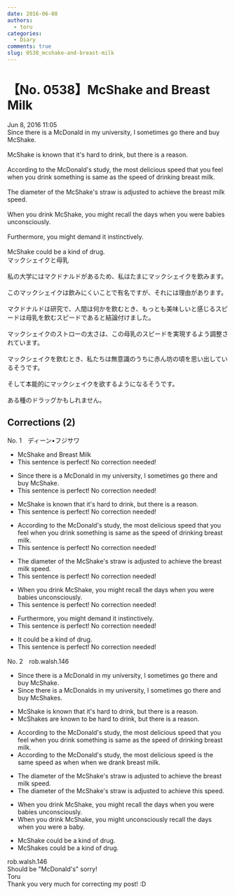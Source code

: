 ```yaml
---
date: 2016-06-08
authors:
  - toru
categories:
  - Diary
comments: true
slug: 0538_mcshake-and-breast-milk
---
```


# 【No. 0538】McShake and Breast Milk
<div class="date">Jun 8, 2016 11:05</div>
<div id="post"><div id="body_show_ori">
Since there is a McDonald in my university, I sometimes go there and buy McShake.<br/><br/>McShake is known that it's hard to drink, but there is a reason.<br/><br/>According to the McDonald's study, the most delicious speed that you feel when you drink something is same as the speed of drinking breast milk.<br/><br/>The diameter of the McShake's straw is adjusted to achieve the breast milk speed.<br/><br/>When you drink McShake, you might recall the days when you were babies unconsciously.<br/><br/>Furthermore, you might demand it instinctively.<br/><br/>McShake could be a kind of drug.
</div></div>

<!-- more -->

<div id="post_ja"><div id="body_show_mo">
マックシェイクと母乳<br/><br/>私の大学にはマクドナルドがあるため、私はたまにマックシェイクを飲みます。<br/><br/>このマックシェイクは飲みにくいことで有名ですが、それには理由があります。<br/><br/>マクドナルドは研究で、人間は何かを飲むとき、もっとも美味しいと感じるスピードは母乳を飲むスピードであると結論付けました。<br/><br/>マックシェイクのストローの太さは、この母乳のスピードを実現するよう調整されています。<br/><br/>マックシェイクを飲むとき、私たちは無意識のうちに赤ん坊の頃を思い出しているそうです。<br/><br/>そして本能的にマックシェイクを欲するようになるそうです。<br/><br/>ある種のドラッグかもしれません。
</div></div>

## Corrections (2)
<div id="block"><div class="first_name"> No. 1　<span class="just_name">ディーン•フジサワ</span></div><div id="block2">
<ul class="correction_field">
<li class="incorrect">McShake and Breast Milk</li>
<li class="corrected perfect">This sentence is perfect! No correction needed!</li>
</ul>
<ul class="correction_field">
<li class="incorrect">Since there is a McDonald in my university, I sometimes go there and buy McShake.</li>
<li class="corrected perfect">This sentence is perfect! No correction needed!</li>
</ul>
<ul class="correction_field">
<li class="incorrect">McShake is known that it's hard to drink, but there is a reason.</li>
<li class="corrected perfect">This sentence is perfect! No correction needed!</li>
</ul>
<ul class="correction_field">
<li class="incorrect">According to the McDonald's study, the most delicious speed that you feel when you drink something is same as the speed of drinking breast milk.</li>
<li class="corrected perfect">This sentence is perfect! No correction needed!</li>
</ul>
<ul class="correction_field">
<li class="incorrect">The diameter of the McShake's straw is adjusted to achieve the breast milk speed.</li>
<li class="corrected perfect">This sentence is perfect! No correction needed!</li>
</ul>
<ul class="correction_field">
<li class="incorrect">When you drink McShake, you might recall the days when you were babies unconsciously.</li>
<li class="corrected perfect">This sentence is perfect! No correction needed!</li>
</ul>
<ul class="correction_field">
<li class="incorrect">Furthermore, you might demand it instinctively.</li>
<li class="corrected perfect">This sentence is perfect! No correction needed!</li>
</ul>
<ul class="correction_field">
<li class="incorrect">It could be a kind of drug.</li>
<li class="corrected perfect">This sentence is perfect! No correction needed!</li>
</ul>
</div></div>
<div id="block"><div class="first_name"> No. 2　<span class="just_name">rob.walsh.146</span></div><div id="block2">
<ul class="correction_field">
<li class="incorrect">Since there is a McDonald in my university, I sometimes go there and buy McShake.</li>
<li class="corrected correct">
Since there is a McDonald<span class="f_red">s</span> in my university, I sometimes go there and buy McShake<span class="f_red">s</span>.
</li>
</ul>
<ul class="correction_field">
<li class="incorrect">McShake is known that it's hard to drink, but there is a reason.</li>
<li class="corrected correct">
McShakes are known to be hard to drink, but there is a reason.
</li>
</ul>
<ul class="correction_field">
<li class="incorrect">According to the McDonald's study, the most delicious speed that you feel when you drink something is same as the speed of drinking breast milk.</li>
<li class="corrected correct">
According to the McDonald's study, the most delicious speed is the same speed as when when we drank breast milk.
</li>
</ul>
<ul class="correction_field">
<li class="incorrect">The diameter of the McShake's straw is adjusted to achieve the breast milk speed.</li>
<li class="corrected correct">
The diameter of the McShake's straw is adjusted to achieve this speed.
</li>
</ul>
<ul class="correction_field">
<li class="incorrect">When you drink McShake, you might recall the days when you were babies unconsciously.</li>
<li class="corrected correct">
When you drink McShake, you might unconsciously recall the days when you were a baby.
</li>
</ul>
<ul class="correction_field">
<li class="incorrect">McShake could be a kind of drug.</li>
<li class="corrected correct">
McShake<span class="f_red">s</span> could be a kind of drug.
</li>
</ul>
</div><div class="name"><span class="just_name">rob.walsh.146</span><br>
Should be "McDonald's" sorry!
</div>
<div class="name"><span class="just_name">Toru</span><br>
Thank you very much for correcting my post! :D
</div>
</div>
